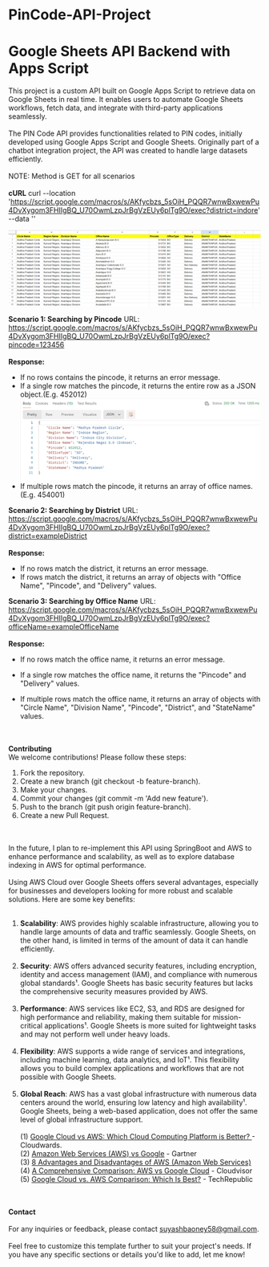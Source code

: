 # PinCode-API-Project
# Google Sheets API Backend with Apps Script
This project is a custom API built on Google Apps Script to retrieve data on Google Sheets in real time. It enables users to automate Google Sheets workflows, fetch data, and integrate with third-party applications seamlessly. 
<br>
<br>
The PIN Code API provides functionalities related to PIN codes, initially developed using Google Apps Script and Google Sheets. Originally part of a chatbot integration project, the API was created to handle large datasets efficiently. 
<br><br>
NOTE: Method is GET for all scenarios
<br><br>
**cURL**
curl --location 'https://script.google.com/macros/s/AKfycbzs_5sOiH_PQQR7wnwBxwewPu4DvXygom3FHIIgBQ_U70OwmLzpJrBgVzEUy6plTg9O/exec?district=indore' \
--data ''

![Loading image...](images/SampleSheet.png)


**Scenario 1: Searching by Pincode**
URL: https://script.google.com/macros/s/AKfycbzs_5sOiH_PQQR7wnwBxwewPu4DvXygom3FHIIgBQ_U70OwmLzpJrBgVzEUy6plTg9O/exec?pincode=123456
<br><br>**Response:**
+	If no rows contains the pincode, it returns an error message.
+	If a single row matches the pincode, it returns the entire row as a JSON object.(E.g. 452012)<br>
 ![Loading image...](images/singlerowresultforpincode.png)
+	If multiple rows match the pincode, it returns an array of office names. (E.g. 454001)

**Scenario 2: Searching by District**
URL: https://script.google.com/macros/s/AKfycbzs_5sOiH_PQQR7wnwBxwewPu4DvXygom3FHIIgBQ_U70OwmLzpJrBgVzEUy6plTg9O/exec?district=exampleDistrict
<br><br>**Response:**
+	If no rows match the district, it returns an error message.
+	If rows match the district, it returns an array of objects with "Office Name", "Pincode", and "Delivery" values.


**Scenario 3: Searching by Office Name**
URL: https://script.google.com/macros/s/AKfycbzs_5sOiH_PQQR7wnwBxwewPu4DvXygom3FHIIgBQ_U70OwmLzpJrBgVzEUy6plTg9O/exec?officeName=exampleOfficeName
<br><br>**Response:**
+	If no rows match the office name, it returns an error message.
+	If a single row matches the office name, it returns the "Pincode" and "Delivery" values. 

 
+	If multiple rows match the office name, it returns an array of objects with "Circle Name", "Division Name", "Pincode", "District", and "StateName" values.
  
<br><br>
**Contributing**<br>
We welcome contributions! Please follow these steps:
<br>
1. Fork the repository.<br>
2. Create a new branch (git checkout -b feature-branch).<br>
3. Make your changes.<br>
4. Commit your changes (git commit -m 'Add new feature').<br>
5. Push to the branch (git push origin feature-branch).<br>
6. Create a new Pull Request.<br>
<br><br>

In the future, I plan to re-implement this API using SpringBoot and AWS to enhance performance and scalability, as well as to explore database indexing in AWS for optimal performance.
<br><br>
Using AWS Cloud over Google Sheets offers several advantages, especially for businesses and developers looking for more robust and scalable solutions. Here are some key benefits:
<br><br>
1. **Scalability**: AWS provides highly scalable infrastructure, allowing you to handle large amounts of data and traffic seamlessly. Google Sheets, on the other hand, is limited in terms of the amount of data it can handle efficiently.
<br><br>
2. **Security**: AWS offers advanced security features, including encryption, identity and access management (IAM), and compliance with numerous global standards¹. Google Sheets has basic security features but lacks the comprehensive security measures provided by AWS.
<br><br>
3. **Performance**: AWS services like EC2, S3, and RDS are designed for high performance and reliability, making them suitable for mission-critical applications¹. Google Sheets is more suited for lightweight tasks and may not perform well under heavy loads.
<br><br>
4. **Flexibility**: AWS supports a wide range of services and integrations, including machine learning, data analytics, and IoT¹. This flexibility allows you to build complex applications and workflows that are not possible with Google Sheets.
<br><br>
5. **Global Reach**: AWS has a vast global infrastructure with numerous data centers around the world, ensuring low latency and high availability¹. Google Sheets, being a web-based application, does not offer the same level of global infrastructure support.
<br><br>
(1) <a href = "https://www.cloudwards.net/google-cloud-vs-aws/">Google Cloud vs AWS: Which Cloud Computing Platform is Better? </a>- Cloudwards.<br>
(2) <a href = "https://www.gartner.com/reviews/market/strategic-cloud-platform-services/compare/amazon-web-services-vs-google">Amazon Web Services (AWS) vs Google</a> - Gartner <br>
(3) <a href = "https://www.techquintal.com/advantages-and-disadvantages-of-aws/">8 Advantages and Disadvantages of AWS (Amazon Web Services) </a><br>
(4) <a href = "https://cloudvisor.co/aws-guides/aws-vs-google-cloud-comparison/">A Comprehensive Comparison: AWS vs Google Cloud</a> - Cloudvisor <br>
(5) <a href = "https://www.techrepublic.com/article/aws-vs-google-cloud/">Google Cloud vs. AWS Comparison: Which Is Best?</a> - TechRepublic <br>
<br><br>

**Contact**<br><br>
For any inquiries or feedback, please contact suyashbaoney58@gmail.com. 
<br><br>
Feel free to customize this template further to suit your project's needs. If you have any specific sections or details you'd like to add, let me know! 
